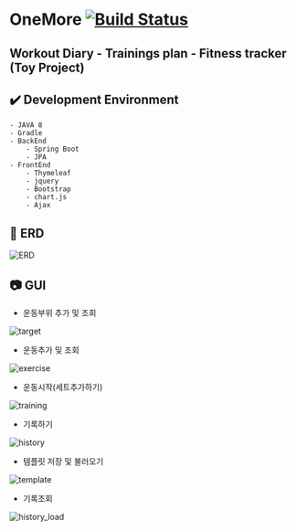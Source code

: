 OneMore [![Build Status](https://travis-ci.org/lsh23/onemore.svg?branch=master)](https://travis-ci.org/lsh23/onemore)
==================
Workout Diary - Trainings plan - Fitness tracker (Toy Project)
-----------------------

## :heavy_check_mark: Development Environment
```
- JAVA 8
- Gradle
- BackEnd
    - Spring Boot
    - JPA
- FrontEnd
    - Thymeleaf
    - jquery
    - Bootstrap
    - chart.js
    - Ajax
```

## :book: ERD
![ERD](./img/ERD.PNG)

## :camera: GUI

- 운동부위 추가 및 조회

![target](./img/target.gif)

- 운동추가 및 조회

![exercise](./img/exercise.gif)

- 운동시작(세트추가하기)

![training](./img/training.gif)

- 기록하기

![history](./img/history.gif)

- 템플릿 저장 및 불러오기

![template](./img/template.gif)

- 기록조회

![history_load](./img/history_load.gif)

